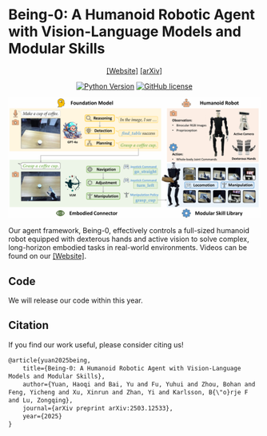 # Being-0: A Humanoid Robotic Agent with Vision-Language Models and Modular Skills

<div align="center">

[[Website]](https://beingbeyond.github.io/Being-0)
[[arXiv]](https://arxiv.org/abs/2503.12533)

[![Python Version](https://img.shields.io/badge/Python-3.10-blue.svg)]()
[![GitHub license](https://img.shields.io/badge/MIT-blue)]()

![](docs/images/being0-intro.png)

</div>

Our agent framework, Being-0, effectively controls a full-sized humanoid robot equipped with dexterous hands and active vision to solve complex, long-horizon embodied tasks in real-world environments. Videos can be found on our [[Website]](https://beingbeyond.github.io/Being-0).


## Code
We will release our code within this year.

## Citation
If you find our work useful, please consider citing us!
```
@article{yuan2025being,
    title={Being-0: A Humanoid Robotic Agent with Vision-Language Models and Modular Skills},
    author={Yuan, Haoqi and Bai, Yu and Fu, Yuhui and Zhou, Bohan and Feng, Yicheng and Xu, Xinrun and Zhan, Yi and Karlsson, B{\"o}rje F and Lu, Zongqing},
    journal={arXiv preprint arXiv:2503.12533},
    year={2025}
}
```
